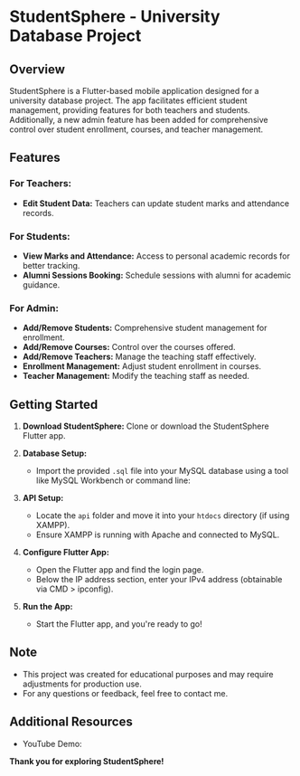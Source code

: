 # StudentSphere - University Database Project

## Overview
StudentSphere is a Flutter-based mobile application designed for a university database project. The app facilitates efficient student management, providing features for both teachers and students. Additionally, a new admin feature has been added for comprehensive control over student enrollment, courses, and teacher management.

## Features
### For Teachers:
- **Edit Student Data:** Teachers can update student marks and attendance records.

### For Students:
- **View Marks and Attendance:** Access to personal academic records for better tracking.
- **Alumni Sessions Booking:** Schedule sessions with alumni for academic guidance.

### For Admin:
- **Add/Remove Students:** Comprehensive student management for enrollment.
- **Add/Remove Courses:** Control over the courses offered.
- **Add/Remove Teachers:** Manage the teaching staff effectively.
- **Enrollment Management:** Adjust student enrollment in courses.
- **Teacher Management:** Modify the teaching staff as needed.

## Getting Started
1. **Download StudentSphere:** Clone or download the StudentSphere Flutter app.

2. **Database Setup:**
    - Import the provided `.sql` file into your MySQL database using a tool like MySQL Workbench or command line:

3. **API Setup:**
    - Locate the `api` folder and move it into your `htdocs` directory (if using XAMPP).
    - Ensure XAMPP is running with Apache and connected to MySQL.

4. **Configure Flutter App:**
    - Open the Flutter app and find the login page.
    - Below the IP address section, enter your IPv4 address (obtainable via CMD > ipconfig).
    
5. **Run the App:**
    - Start the Flutter app, and you're ready to go!

## Note
- This project was created for educational purposes and may require adjustments for production use.
- For any questions or feedback, feel free to contact me.

## Additional Resources
- YouTube Demo: 

**Thank you for exploring StudentSphere!**
